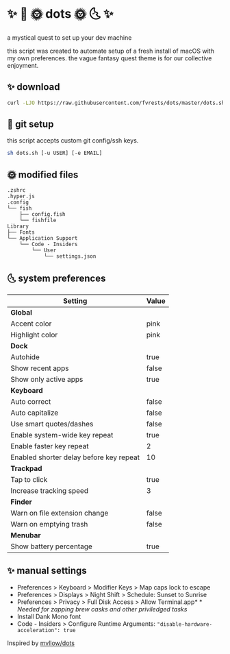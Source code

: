 # ✨ 🌛 🌞 dots 🌞 🌜 ✨

a mystical quest to set up your dev machine

this script was created to automate setup of a fresh install of macOS with my own preferences. the vague fantasy quest theme is for our collective enjoyment.

## ✨ download

```sh
curl -LJO https://raw.githubusercontent.com/fvrests/dots/master/dots.sh
```

## 🌛 git setup

this script accepts custom git config/ssh keys.

```sh
sh dots.sh [-u USER] [-e EMAIL]
```

## 🌞 modified files

```
.zshrc
.hyper.js
.config
└── fish
    ├── config.fish
    └── fishfile
Library
├── Fonts
└── Application Support
    └── Code - Insiders
        └── User
            └── settings.json
```

## 🌜 system preferences

| Setting                                 | Value |
| --------------------------------------- | ----- |
| **Global**                              |       |
| Accent color                            | pink  |
| Highlight color                         | pink  |
| **Dock**                                |       |
| Autohide                                | true  |
| Show recent apps                        | false |
| Show only active apps                   | true  |
| **Keyboard**                            |       |
| Auto correct                            | false |
| Auto capitalize                         | false |
| Use smart quotes/dashes                 | false |
| Enable system-wide key repeat           | true  |
| Enable faster key repeat                | 2     |
| Enabled shorter delay before key repeat | 10    |
| **Trackpad**                            |       |
| Tap to click                            | true  |
| Increase tracking speed                 | 3     |
| **Finder**                              |       |
| Warn on file extension change           | false |
| Warn on emptying trash                  | false |
| **Menubar**                             |       |
| Show battery percentage                 | true  |

## ✨ manual settings

- Preferences > Keyboard > Modifier Keys > Map caps lock to escape
- Preferences > Displays > Night Shift > Schedule: Sunset to Sunrise
- Preferences > Privacy > Full Disk Access > Allow Terminal.app\* \* _Needed for zapping brew casks and other priviledged tasks_
- Install Dank Mono font
- Code - Insiders > Configure Runtime Arguments: `"disable-hardware-acceleration": true`

Inspired by [mvllow/dots](https://github.com/mvllow/dots)
